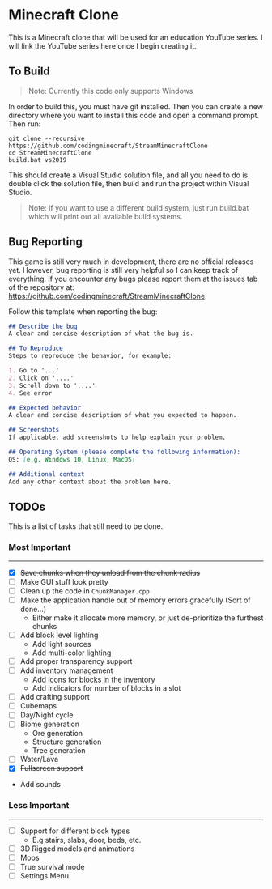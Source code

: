 # Minecraft Clone

This is a Minecraft clone that will be used for an education YouTube series. I will link the YouTube series here once I begin creating it.

## To Build

> Note: Currently this code only supports Windows

In order to build this, you must have git installed. Then you can create a new directory where you want to install this code and open a command prompt. Then run:

```batch
git clone --recursive https://github.com/codingminecraft/StreamMinecraftClone
cd StreamMinecraftClone
build.bat vs2019
```

This should create a Visual Studio solution file, and all you need to do is double click the solution file, then build and run the project within Visual Studio.

> Note: If you want to use a different build system, just run build.bat which will print out all available build systems.

## Bug Reporting

This game is still very much in development, there are no official releases yet. However, bug reporting is still very helpful so I can keep track of everything. If you encounter any bugs please report them at the issues tab of the repository at: https://github.com/codingminecraft/StreamMinecraftClone.

Follow this template when reporting the bug:

```markdown 
## Describe the bug
A clear and concise description of what the bug is.

## To Reproduce
Steps to reproduce the behavior, for example:

1. Go to '...'
2. Click on '....'
3. Scroll down to '....'
4. See error

## Expected behavior
A clear and concise description of what you expected to happen.

## Screenshots
If applicable, add screenshots to help explain your problem.

## Operating System (please complete the following information):
OS: [e.g. Windows 10, Linux, MacOS]

## Additional context
Add any other context about the problem here.
```

## TODOs

This is a list of tasks that still need to be done.

### Most Important
---

- [x] ~~Save chunks when they unload from the chunk radius~~
- [ ] Make GUI stuff look pretty
- [ ] Clean up the code in `ChunkManager.cpp`
- [ ] Make the application handle out of memory errors gracefully (Sort of done...)
    * Either make it allocate more memory, or just de-prioritize the furthest chunks
- [ ] Add block level lighting
    * Add light sources
    * Add multi-color lighting
- [ ] Add proper transparency support
- [ ] Add inventory management
    * Add icons for blocks in the inventory
    * Add indicators for number of blocks in a slot
- [ ] Add crafting support
- [ ] Cubemaps
- [ ] Day/Night cycle
- [ ] Biome generation
    * Ore generation
    * Structure generation
    * Tree generation
- [ ] Water/Lava
- [x] ~~Fullscreen support~~
- Add sounds

### Less Important
---

- [ ] Support for different block types
    * E.g stairs, slabs, door, beds, etc.
- [ ] 3D Rigged models and animations
- [ ] Mobs
- [ ] True survival mode
- [ ] Settings Menu
